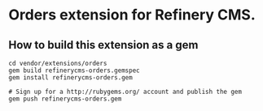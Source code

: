 # Orders extension for Refinery CMS.

## How to build this extension as a gem

    cd vendor/extensions/orders
    gem build refinerycms-orders.gemspec
    gem install refinerycms-orders.gem

    # Sign up for a http://rubygems.org/ account and publish the gem
    gem push refinerycms-orders.gem